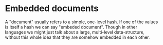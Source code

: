 # Embedded documents

A "document" usually refers to a simple, one-level hash.
If one of the values is itself a hash we can say "embeded document".
Though in other languages we might just talk about a large, multi-level data-structure, without this whole idea that they are somehow embedded in each other.

